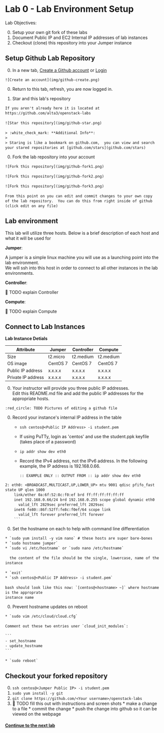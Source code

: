 # Lab 0 - Lab Environment Setup

  Lab Objectives:

  0. Setup your own git fork of these labs
  0. Document Public IP and EC2 Internal IP addresses of lab instances
  0. Checkout (clone) this repository into your Jumper instance


## Setup Github Lab Repository

  0. In a new tab, [Create a Github account](https://github.com/join) or [Login](https://github.com/login)

    ![Create an account](img/github-create.png)
      
  0. Return to this tab, refresh, you are now logged in.

  0. Star and this lab's repository

    If you aren't already here it is located at https://github.com/alta3/openstack-labs
    
    ![Star this repository](img/github-star.png)

    > :white_check_mark: **Additional Info**:
    >
    > Staring is like a bookmark on github.com,  you can view and search your stared repositories at [github.com/stars](github.com/stars)

  0. Fork the lab repository into your account

    ![Fork this repository](img/github-fork1.png)

    ![Fork this repository](img/github-fork2.png)

    ![Fork this repository](img/github-fork3.png)

    From this point on you can edit and commit changes to your own copy 
    of the lab repository.  You can do this from right inside of github 
    (click edit on any file)

## Lab environment 

  This lab will utilize three hosts.  Below is a brief description of each host and 
  what it will be used for 

  **Jumper**: 
  
  A jumper is a simple linux machine you will use as a launching point into the lab environment.  
  We will ssh into this host in order to connect to all other instances in the lab environments.

  **Controller**:
   
  :red_circle: TODO explain Controller

  **Compute**: 

  :red_circle: TODO explain Compute

## Connect to Lab Instances


  **Lab Instance Detials**

| Attribute          | Jumper   | Controller | Compute   |
| ------------------ | -------- | ---------- | --------- |
| Size               | t2.micro | t2.medium  | t2.medium |
| OS image           | CentOS 7 | CentOS 7   | CentOS 7  |
| Public IP address  | x.x.x.x  | x.x.x.x    | x.x.x.x   |
| Private IP address | x.x.x.x  | x.x.x.x    | x.x.x.x   |

  0. Your instructor will provide you three public IP addresses.  
    Edit this README.md file and add the public IP addresses for the appropriate hosts.
  
    :red_circle: TODO Pictures of editing a github file

  0. Record your instance's internal IP address in the table
    
     * `ssh centos@<Public IP Address> -i student.pem`
     * If using PuTTy, login as 'centos' and use the student.ppk keyfile (takes place of a password)
     * `ip addr show dev eth0`
     * Record the IPv4 address, not the IPv6 address. In the following example, the IP address is 192.168.0.66.
        
        ```
        :: EXAMPLE ONLY :: OUTPUT FROM :: ip addr show dev eth0
    2: eth0: <BROADCAST,MULTICAST,UP,LOWER_UP> mtu 9001 qdisc pfifo_fast state UP qlen 1000
        link/ether 0a:6f:52:8c:f0:ef brd ff:ff:ff:ff:ff:ff
        inet 192.168.0.66/24 brd 192.168.0.255 scope global dynamic eth0
          valid_lft 2829sec preferred_lft 2829sec
        inet6 fe80::86f:52ff:fe8c:f0ef/64 scope link
          valid_lft forever preferred_lft forever
        ```


  0. Set the hostname on each to help with command line differentiation

    * `sudo yum install -y vim nano` # these hosts are super bare-bones
    * `sudo hostname jumper`
    * `sudo vi /etc/hostname` or `sudo nano /etc/hostname`
  
      the content of the file should be the single, lowercase, name of the instance    

    * `exit`
    * `ssh centos@<Public IP Address> -i student.pem`

    bash should look like this now: `[centos@<hostname> ~]` where hostname is the approprate
    instance name

  0. Prevent hostname updates on reboot

    * `sudo vim /etc/cloud/cloud.cfg`

    Comment out these two entries uner `cloud_init_modules`:

    ```
    - set_hostname
    - update_hostname
    ```
    
    * `sudo reboot`

## Checkout your forked repository

  0. `ssh centos@<Jumper Public IP> -i student.pem`
  0. `sudo yum install -y git`
  0. `git clone https://github.com/<Your username>/openstack-labs`
  0. :red_circle: TODO fill this out with instructions and screen shots
    * make a change to a file
    * commit the change
    * push the change into github so it can be viewed on the webpage


#### [Continue to the next lab](../lab-01)
